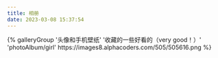 ```yaml
---
title: 相册
date: 2023-03-08 15:37:54
---
```

<div class="gallery-group-main">
{% galleryGroup '头像和手机壁纸' '收藏的一些好看的（very good！）' 'photoAlbum/girl' https://images8.alphacoders.com/505/505616.png %}
</div>









